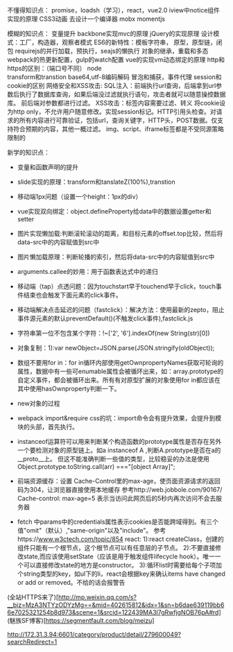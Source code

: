 
不懂得知识点：
promise，loadsh（学习），react，vue2.0
iview中notice组件实现的原理
CSS3动画
去设计一个编译器
mobx
momentjs


模糊的知识点：
变量提升
backbone实现mvc的原理
jQuery的实现原理
设计模式：工厂，构造器，观察者模式
ES6的新特性：模板字符串，
原型，原型链，闭包
requirejs的并行加载，预执行，seajs的懒执行
对象的继承，重载和多态
webpack的热更新配置，gulp的watch配置
vue的实现vm动态绑定的原理
http和https的区别：（端口号不同）
node  
transform和transtion
base64,utf-8编码解码
冒泡和捕获，事件代理
session和cookie的区别
网络安全和XSS攻击:
	SQL注入：前端执行url查询，后端拿到url参数后执行了数据库查询，如果后端没过滤就执行语句，攻击者就可以随意操控数据库。
			前后端对参数都进行过滤。
	XSS攻击：标签内容需要过滤、转义
	将cookie设为http only，不允许用户随意修改。实现session标记。HTTP引用头检查。对请求的所有内容进行可靠验证，包括url，查询关键字，HTTP头，POST数据。仅支持符合预期的内容，其他一概过滤。
	img、script、iframe标签都是不受同源策略限制的


新学的知识点：
- 变量和函数声明的提升
- slide实现的原理：transform和tanslateZ(100%),transtion
- 移动端1px问题（设置一个height：1px的div）
- vue实现双向绑定：object.defineProperty给data中的数据设置getter和setter
- 图片实现懒加载:判断滚轮滚动的距离，和目标元素的offset.top比较，然后将data-src中的内容赋值到src中
- 图片懒加载原理：判断轮播的索引，然后将data-src中的内容赋值到src中
- arguments.callee的妙用：用于函数表达式中的递归
- 移动端（tap）点透问题：因为touchstart早于touchend早于click，touch事件结束也会触发下面元素的click事件。
- 移动端解决点击延迟的问题（fastclick）：解决方法：使用最新的zepto，阻止事件源元素的默认preventDefault()(不触发click事件),fastclick.js
- 字符串第一位不包含某个字符：!~['2', '6'].indexOf(new String(str)[0])
- 对象复制：1):var newObject=JSON.parse(JSON.stringify(oldObject));
- 数组不要用for in：for in循环内部使用getOwnpropertyNames获取可轮询的属性，数据中有一些可enumable属性会被循环出来，如：array.prototype的自定义事件，都会被循环出来。所有有对原型扩展的对象使用for in都应该在其中使用hasOwnproperty判断一下。
- new对象的过程
- webpack import&require css的坑：import命令会有提升效果，会提升到模块的头部，首先执行。
- instanceof运算符可以用来判断某个构造函数的prototype属性是否存在另外一个要检测对象的原型链上。如a instanceof A ,判断A.prototype是否在a的__proto__上。
	但这不能准确判断一些值的类型，比较稳妥的办法是使用Object.prototype.toString.call(arr) ==="[object Array]";
	
	
- 前端资源缓存：设置 Cache-Control里的max-age，使页面资源请求的返回码为304，让浏览器直接使用本地缓存
	参考http://web.jobbole.com/90167/
	Cache-control: max-age=5
	表示当访问此网页后的5秒内再次访问不会去服务器

	
- fetch 中params中的credentials属性表示cookies是否能跨域得到。有三个值"omit"（默认）,"same-origin"以及"include"。
	参考https://www.w3ctech.com/topic/854
react:
1):react createClass，创建的组件只能有一个根节点，这个根节点可以有任意层的子节点。
2):不要直接修改state,而应该使用setState（应该是用于触发组件lifecycle hook）。唯一一个可以直接修改state的地方是constructor。
3):循环list时需要给每个子项加个string类型的key，如ul下的li，react会根据key来确认items have changed or add or removed。不给的话会报警告


(全站HTTPS来了)[http://mp.weixin.qq.com/s?__biz=MzA3NTYzODYzMg==&mid=402615812&idx=1&sn=b6dae639119bb66e7025321254b8d973&scene=1&srcid=122439MA3l7gRwfjgNOB76pA#rd]
(魅族SF博客)[https://segmentfault.com/blog/meizu]

http://172.31.3.94:6601/category/product/detail/279600049?searchRedirect=1


